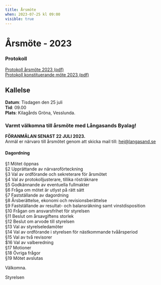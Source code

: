 ```yaml
---
title: Årsmöte
when: 2023-07-25 kl 09:00
visible: true
---
```

# Årsmöte - 2023

### Protokoll

<a href="/assets/documents/protokoll_arsmote_2023.pdf">Protokoll årsmöte 2023 (pdf)</a>   
<a href="/assets/documents/protokoll_konstituerande_2023.pdf">Protokoll konstituerande möte 2023 (pdf)</a>


## Kallelse

**Datum**: Tisdagen den 25 juli  
**Tid**: 09.00  
**Plats**: Kilagårds Gröna, Vesslunda.

### Varmt välkomna till årsmöte med Långasands Byalag!

**FÖRANMÄLAN SENAST 22 JULI 2023.**  
Anmäl er närvaro till årsmötet genom att skicka mail till: hej@langasand.se

#### Dagordning

§1 Mötet öppnas  
§2 Upprättande av närvaroförteckning  
§3 Val av ordförande och sekreterare för årsmötet  
§4 Val av protokolljusterare, tillika rösträknare  
§5 Godkännande av eventuella fullmakter  
§6 Fråga om mötet är utlyst på rätt sätt  
§7 Fastställande av dagordning  
§8 Årsberättelse, ekonomi och revisionsberättelse  
§9 Fastställande av resultat- och balansräkning samt vinstdisposition  
§10 Frågan om ansvarsfrihet för styrelsen  
§11 Beslut om årsavgiftens storlek  
§12 Beslut om arvode till styrelsen  
§13 Val av styrelseledamöter  
§14 Val av ordförande i styrelsen för nästkommande tvåårsperiod  
§15 Val av två revisorer  
$16 Val av valberedning  
§17 Motioner  
§18 Övriga frågor  
§19 Mötet avslutas  


<!--

### Dokument

<a href="/assets/documents/resultatrapport_2019.pdf">Resultatrapport 2019 (pdf)</a>
<a href="/assets/documents/balansrapport_2019.pdf">Balansrapport 2019 (pdf)</a>
-->

Välkomna.

Styrelsen
